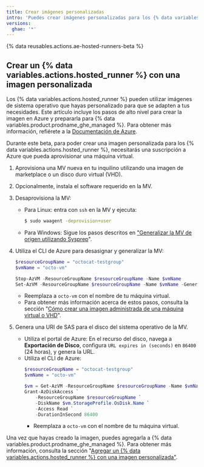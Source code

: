 ```yaml
---
title: Crear imágenes personalizadas
intro: 'Puedes crear imágenes personalizadas para los {% data variables.actions.hosted_runner %}.'
versions:
  ghae: '*'
---
```


{% data reusables.actions.ae-hosted-runners-beta %}

## Crear un {% data variables.actions.hosted_runner %} con una imagen personalizada

Los {% data variables.actions.hosted_runner %} pueden utilizar imágenes de sistema operativo que hayas personalizado para que se adapten a tus necesidades. Este artículo incluye los pasos de alto nivel para crear la imagen en Azure y prepararla para {% data variables.product.prodname_ghe_managed %}. Para obtener más información, refiérete a la [Documentación de Azure](https://docs.microsoft.com/en-us/azure/virtual-machines/).

Durante este beta, para poder crear una imagen personalizada para los {% data variables.actions.hosted_runner %}, necesitarás una suscripción a Azure que pueda aprovisionar una máquina virtual.


1. Aprovisiona una MV nueva en tu inquilino utilizando una imagen de marketplace o un disco duro virtual (VHD).
2. Opcionalmente, instala el software requerido en la MV.
3. Desaprovisiona la MV:
     - Para Linux: entra con `ssh` en la MV y ejecuta:
         ```sh
         $ sudo waagent -deprovision+user
         ```
     - Para Windows: Sigue los pasos descritos en ["Generalizar la MV de origen utilizando Sysprep](https://docs.microsoft.com/en-us/azure/virtual-machines/windows/upload-generalized-managed#generalize-the-source-vm-by-using-sysprep)".

4. Utiliza el CLI de Azure para desasignar y generalizar la MV:
    ```powershell
    $resourceGroupName = "octocat-testgroup"
    $vmName = "octo-vm"

    Stop-AzVM -ResourceGroupName $resourceGroupName -Name $vmName
    Set-AzVM -ResourceGroupName $resourceGroupName -Name $vmName -Generalized
    ```
    - Reemplaza a `octo-vm` con el nombre de tu máquina virtual.
    - Para obtener más información acerca de estos pasos, consulta la sección "[Cómo crear una imagen administrada de una máquina virtual o VHD](https://docs.microsoft.com/en-us/azure/virtual-machines/linux/capture-image#step-1-deprovision-the-vm)".
5. Genera una URI de SAS para el disco del sistema operativo de la MV.
   - Utiliza el portal de Azure: En el recurso del disco, navega a **Exportación de Disco**, configura `URL expires in (seconds)` en `86400` (24 horas), y genera la URL.
   - Utiliza el CLI de Azure:
        ```powershell
        $resourceGroupName = "octocat-testgroup"
        $vmName = "octo-vm"

        $vm = Get-AzVM -ResourceGroupName $resourceGroupName -Name $vmName
        Grant-AzDiskAccess `
            -ResourceGroupName $resourceGroupName `
            -DiskName $vm.StorageProfile.OsDisk.Name `
            -Access Read `
            -DurationInSecond 86400
        ```
        - Reemplaza a `octo-vm` con el nombre de tu máquina virtual.

Una vez que hayas creado la imagen, puedes agregarla a {% data variables.product.prodname_ghe_managed %}. Para obtener más información, consulta la sección "[Agregar un {% data variables.actions.hosted_runner %} con una imagen personalizada"](/actions/using-github-hosted-runners/adding-ae-hosted-runners#adding-an-ae-hosted-runner-with-a-custom-image).
